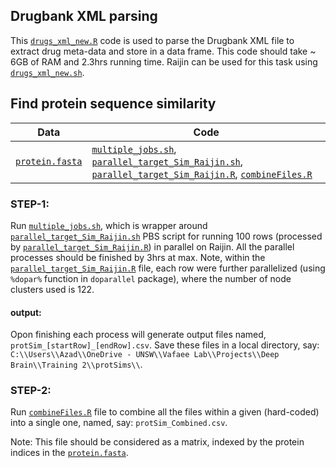 ## Drugbank XML parsing
This [```drugs_xml_new.R```](https://github.com/Akmazad/Drug-Repositioning/blob/master/scripts/drugs_xml_new.R) code is used to parse the Drugbank XML file to extract drug meta-data and store in a data frame. This code should take ~ 6GB of RAM and 2.3hrs running time. Raijin can be used for this task using [```drugs_xml_new.sh```](https://github.com/Akmazad/Drug-Repositioning/blob/master/scripts/drugs_xml_new.sh).

## Find protein sequence similarity
| Data | Code |
| --- | --- |
| [```protein.fasta```](https://github.com/Akmazad/Drug-Repositioning/tree/master/data) | [```multiple_jobs.sh```](https://github.com/Akmazad/Drug-Repositioning/blob/master/scripts/multiple_jobs.sh), [```parallel_target_Sim_Raijin.sh```](https://github.com/Akmazad/Drug-Repositioning/blob/master/scripts/parallel_target_Sim_Raijin.sh), [```parallel_target_Sim_Raijin.R```](https://github.com/Akmazad/Drug-Repositioning/blob/master/scripts/parallel_target_Sim_Raijin.R), [```combineFiles.R```](https://github.com/Akmazad/Drug-Repositioning/blob/master/scripts/combineFiles.R) |

### STEP-1:
Run [```multiple_jobs.sh```](https://github.com/Akmazad/Drug-Repositioning/blob/master/scripts/multiple_jobs.sh), which is wrapper around [```parallel_target_Sim_Raijin.sh```](https://github.com/Akmazad/Drug-Repositioning/blob/master/scripts/parallel_target_Sim_Raijin.sh) PBS script for running 100 rows (processed by [```parallel_target_Sim_Raijin.R```](https://github.com/Akmazad/Drug-Repositioning/blob/master/scripts/parallel_target_Sim_Raijin.R)) in parallel on Raijin. All the parallel processes should be finished by 3hrs at max. Note, within the [```parallel_target_Sim_Raijin.R```](https://github.com/Akmazad/Drug-Repositioning/blob/master/scripts/parallel_target_Sim_Raijin.R) file, each row were further parallelized (using ```%dopar%``` function in ```doparallel``` package), where the number of node clusters used is 122.

#### output:
Opon finishing each process will generate output files named, ```protSim_[startRow]_[endRow].csv```. Save these files in a local directory, say: ```C:\\Users\\Azad\\OneDrive - UNSW\\Vafaee Lab\\Projects\\Deep Brain\\Training 2\\protSims\\```.

### STEP-2:
Run [```combineFiles.R```](https://github.com/Akmazad/Drug-Repositioning/blob/master/scripts/combineFiles.R) file to combine all the files within a given (hard-coded) into a single one, named, say: ```protSim_Combined.csv```. 

Note: This file should be considered as a matrix, indexed by the protein indices in the [```protein.fasta```](https://github.com/Akmazad/Drug-Repositioning/tree/master/data).
